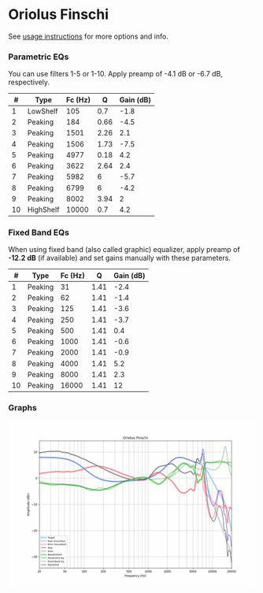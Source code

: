 # Oriolus Finschi
See [usage instructions](https://github.com/jaakkopasanen/AutoEq#usage) for more options and info.

### Parametric EQs
You can use filters 1-5 or 1-10. Apply preamp of -4.1 dB or -6.7 dB, respectively.

|   # | Type      |   Fc (Hz) |    Q |   Gain (dB) |
|-----|-----------|-----------|------|-------------|
|   1 | LowShelf  |       105 | 0.7  |        -1.8 |
|   2 | Peaking   |       184 | 0.66 |        -4.5 |
|   3 | Peaking   |      1501 | 2.26 |         2.1 |
|   4 | Peaking   |      1506 | 1.73 |        -7.5 |
|   5 | Peaking   |      4977 | 0.18 |         4.2 |
|   6 | Peaking   |      3622 | 2.64 |         2.4 |
|   7 | Peaking   |      5982 | 6    |        -5.7 |
|   8 | Peaking   |      6799 | 6    |        -4.2 |
|   9 | Peaking   |      8002 | 3.94 |         2   |
|  10 | HighShelf |     10000 | 0.7  |         4.2 |

### Fixed Band EQs
When using fixed band (also called graphic) equalizer, apply preamp of **-12.2 dB** (if available) and set gains manually with these parameters.

|   # | Type    |   Fc (Hz) |    Q |   Gain (dB) |
|-----|---------|-----------|------|-------------|
|   1 | Peaking |        31 | 1.41 |        -2.4 |
|   2 | Peaking |        62 | 1.41 |        -1.4 |
|   3 | Peaking |       125 | 1.41 |        -3.6 |
|   4 | Peaking |       250 | 1.41 |        -3.7 |
|   5 | Peaking |       500 | 1.41 |         0.4 |
|   6 | Peaking |      1000 | 1.41 |        -0.6 |
|   7 | Peaking |      2000 | 1.41 |        -0.9 |
|   8 | Peaking |      4000 | 1.41 |         5.2 |
|   9 | Peaking |      8000 | 1.41 |         2.3 |
|  10 | Peaking |     16000 | 1.41 |        12   |

### Graphs
![](./Oriolus%20Finschi.png)
